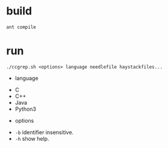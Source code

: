 # build

`ant compile`

# run

`./ccgrep.sh <options> language needlefile haystackfiles...`

* language
 - C
 - C++
 - Java
 - Python3

* options
 - `-b`   identifier insensitive.
 - `-h`   show help.
